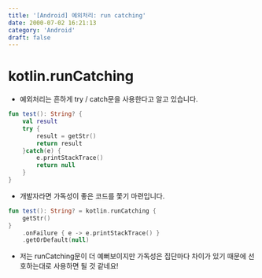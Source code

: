 ```yaml
---
title: '[Android] 예외처리: run catching'
date: 2000-07-02 16:21:13
category: 'Android'
draft: false
---
```

# kotlin.runCatching

-   예외처리는 흔하게 try / catch문을 사용한다고 알고 있습니다.

```kotlin
fun test(): String? {
    val result
    try {
        result = getStr()
        return result
    }catch(e) {
        e.printStackTrace()
        return null
    }
}
```

-   개발자라면 가독성이 좋은 코드를 쫓기 마련입니다.

```kotlin
fun test(): String? = kotlin.runCatching {
    getStr()    
}
    .onFailure { e -> e.printStackTrace() }
    .getOrDefault(null)
```

-   저는 runCatching문이 더 예뻐보이지만 가독성은 집단마다 차이가 있기 때문에 선호하는대로 사용하면 될 것 같네요!